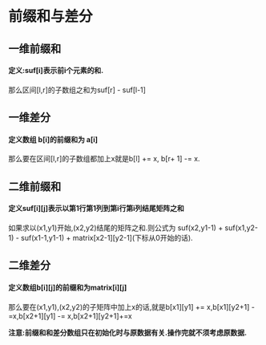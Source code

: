# 前缀和与差分

## 一维前缀和
#### 定义:suf[i]表示前i个元素的和.

那么区间[l,r]的子数组之和为suf[r] - suf[l-1]
## 一维差分
#### 定义数组 b[i]的前缀和为 a[i]
那么要在区间[l,r]的子数组都加上x就是b[l] += x, b[r+ 1] -= x. 

## 二维前缀和
#### 定义suf[i]\[j]表示以第1行第1列到第i行第i列结尾矩阵之和
如果求以(x1,y1)开始,(x2,y2)结尾的矩阵之和.则公式为 suf(x2,y1-1) + suf(x1,y2-1) - suf(x1-1,y1-1) + matrix[x2-1]\[y2-1](下标从0开始的话).

## 二维差分

#### 定义数组b[i]\[j]的前缀和为matrix[i]\[j]

那么要在(x1,y1),(x2,y2)的子矩阵中加上x的话,就是b[x1]\[y1] += x,b[x1]\[y2+1] -=x,b[x2+1]\[y1] -= x,b[x2+1]\[y2+1]+=x

**注意:前缀和和差分数组只在初始化时与原数据有关.操作完就不须考虑原数据.**

